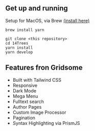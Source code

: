 ## Get up and running 

Setup for MacOS, via Brew [(install here)](https://brew.sh/)
```
brew install yarn 

git clone <this repository>
cd 14Trees
yarn install
yarn develop
```

## Features fron Gridsome

* Built with Tailwind CSS
* Responsive 
* Dark Mode
* Mega Menu
* Fulltext search
* Author Pages
* Custom Image Processor 
* Pagination
* Syntax Highlighting via PrismJS
